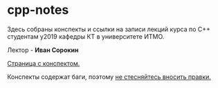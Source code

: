 # cpp-notes

Здесь собраны конспекты и ссылки на записи лекций курса по C++ студентам y2019 кафедры КТ в университете ИТМО.

Лектор - __Иван Сорокин__

[Страница с конспектом.](lejabque.github.io/cpp-notes)

Конспекты содержат баги, поэтому [не стесняйтесь вносить правки.](./CONTRIBUTING.md)